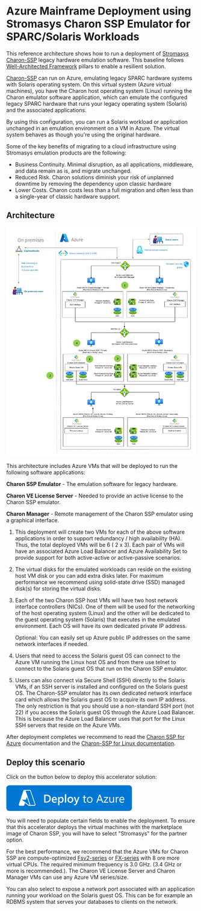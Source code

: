 # Azure Mainframe Deployment using Stromasys Charon SSP Emulator for SPARC/Solaris Workloads

This reference architecture shows how to run a deployment of [Stromasys Charon-SSP](https://www.stromasys.com/solutions/charon-ssp) legacy hardware emulation software. This baseline follows [Well-Architected Framework](https://learn.microsoft.com/en-us/azure/architecture/framework/) pillars to enable a resilient solution.

[Charon-SSP](https://www.stromasys.com/solutions/charon-ssp) can run on Azure, emulating legacy SPARC hardware systems with Solaris operating system. On this virtual system (Azure virtual machines), you have the Charon host operating system (Linux) running the Charon emulator software application, which can emulate the configured legacy SPARC hardware that runs your legacy operating system (Solaris) and the associated applications.

By using this configuration, you can run a Solaris workload or application unchanged in an emulation environment on a VM in Azure. The virtual system behaves as though you're using the original hardware.

Some of the key benefits of migrating to a cloud infrastructure using Stromasys emulation products are the following:

* Business Continuity. Minimal disruption, as all applications, middleware, and data remain as is, and migrate unchanged.
* Reduced Risk. Charon solutions diminish your risk of unplanned downtime by removing the dependency upon classic hardware
* Lower Costs. Charon costs less than a full migration and often less than a single-year of classic hardware support.

## Architecture
![image](images/azure-stromasys-charon-ssp.png)

This architecture includes Azure VMs that will be deployed to run the following software applications:

**Charon SSP Emulator** - The emulation software for legacy hardware.

**Charon VE License Server** - Needed to provide an active license to the Charon SSP emulator.

**Charon Manager** - Remote management of the Charon SSP emulator using a graphical interface.

1. This deployment will create two VMs for each of the above software applications in order to support redundancy / high availability (HA). Thus, the total deployed VMs will be 6 ( 2 x 3). Each pair of VMs will have an associated Azure Load Balancer and Azure Availability Set to provide support for both active-active or active-passive scenarios.

1. The virtual disks for the emulated workloads can reside on the existing host VM disk or you can add extra disks later. For maximum performance we recommend using solid-state drive (SSD) managed disk(s) for storing the virtual disks.

1. Each of the two Charon SSP host VMs will have two host network interface controllers (NICs). One of them will be used for the networking of the host operating system (Linux) and the other will be dedicated to the guest operating system (Solaris) that executes in the emulated environment. Each OS will have its own dedicated private IP address.

   Optional: You can easily set up Azure public IP addresses on the same network interfaces if needed.

1. Users that need to access the Solaris guest OS can connect to the Azure VM running the Linux host OS and from there use telnet to connect to the Solaris guest OS that run on the Charon SSP emulator.

1. Users can also connect via Secure Shell (SSH) directly to the Solaris VMs, if an SSH server is installed and configured on the Solaris guest OS. The Charon-SSP emulator has its own dedicated network interface card which allows the Solaris guest OS to acquire its own IP address. The only restriction is that you should use a non-standard SSH port (not 22) if you access the Solaris guest OS through the Azure Load Balancer. This is because the Azure Load Balancer uses that port for the Linux SSH servers that reside on the Azure VMs.

After deployment completes we recommend to read the [Charon SSP for Azure](https://stromasys.atlassian.net/wiki/spaces/DocCHSSP5xAZRGSupd1/) documentation and the [Charon-SSP for Linux documentation](https://stromasys.atlassian.net/wiki/spaces/KBP/pages/39158047/CHARON-SSP+for+Linux).

## Deploy this scenario
Click on the button below to deploy this accelerator solution:

[![`DTA-Button-ALZ`](https://raw.githubusercontent.com/Azure/azure-quickstart-templates/master/1-CONTRIBUTION-GUIDE/images/deploytoazure.svg?sanitize=true)](https://ms.portal.azure.com/#view/Microsoft_Azure_CreateUIDef/CustomDeploymentBlade/uri/https%3A%2F%2Fraw.githubusercontent.com%2Flapate%2Fazure-mainframe-landing-zone-public%2Fmain%2Finfra%2Fmain-template%2Fmain.json/uiFormDefinitionUri/https%3A%2F%2Fraw.githubusercontent.com%2Flapate%2Fazure-mainframe-landing-zone-public%2Fmain%2Fdocs%2Freference%2Fportal.mainframeLandingZone.json)

You will need to populate certain fields to enable the deployment. To ensure that this accelerator deploys the virtual machines with the marketplace image of Charon SSP, you will have to select "Stromasys" for the partner option.

For the best performance, we recommend that the Azure VMs for Charon SSP are compute-optimized [Fsv2-series](https://learn.microsoft.com/en-us/azure/virtual-machines/fsv2-series) or [FX-series](https://learn.microsoft.com/en-us/azure/virtual-machines/fx-series) with 8 ore more virtual CPUs. The required minimum frequency is 3.0 GHz. (3.4 GHz or more is recommended.). The Charon VE License Server and Charon Manager VMs can use any Azure VM series/size.

You can also select to expose a network port associated with an application running your workload on the Solaris guest OS. This can be for example an RDBMS system that serves your databases to clients on the network.
